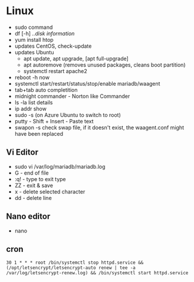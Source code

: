# Linux
- sudo command
- df [-h] *..disk information*
- yum install htop
- updates CentOS, check-update
- updates Ubuntu
  - apt update, apt upgrade, [apt full-upgrade]
  - apt autoremove (removes unused packages, cleans boot partition)
  - systemctl restart apache2
- reboot -h now
- systemctl start/restart/status/stop/enable mariadb/waagent
- tab+tab auto completition
- midnight commander - Norton like Commander
- ls -la list details
- ip addr show
- sudo -s (on Azure Ubuntu to switch to root)
- putty - Shift + Insert - Paste text
- swapon -s check swap file, if it doesn't exist, the waagent.conf might have been replaced

## Vi Editor
 - sudo vi /var/log/mariadb/mariadb.log 
 - G - end of file
 - :q! - type to exit type
 - ZZ - exit & save
 - x - delete selected character
 - dd - delete line
 
 ## Nano editor
 - nano
 
## cron
```30 1 * * * root /bin/systemctl stop httpd.service && (/opt/letsencrypt/letsencrypt-auto renew | tee -a /var/log/letsencrypt-renew.log) && /bin/systemctl start httpd.service```
